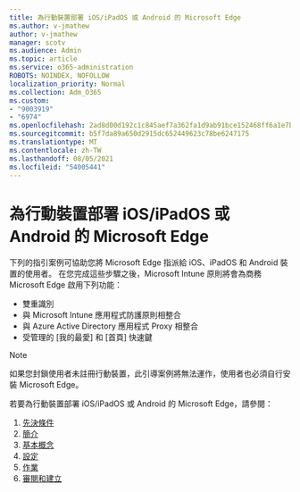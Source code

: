 ```yaml
---
title: 為行動裝置部署 iOS/iPadOS 或 Android 的 Microsoft Edge
ms.author: v-jmathew
author: v-jmathew
manager: scotv
ms.audience: Admin
ms.topic: article
ms.service: o365-administration
ROBOTS: NOINDEX, NOFOLLOW
localization_priority: Normal
ms.collection: Adm_O365
ms.custom:
- "9003919"
- "6974"
ms.openlocfilehash: 2ad8d00d192c1c845aef7a362fa1d9ab91bce152468ff6a1e7bf6ad9250eb5c1
ms.sourcegitcommit: b5f7da89a650d2915dc652449623c78be6247175
ms.translationtype: MT
ms.contentlocale: zh-TW
ms.lasthandoff: 08/05/2021
ms.locfileid: "54005441"
---
```

# <a name="deploy-microsoft-edge-for-mobile-for-iosipados-or-android"></a>為行動裝置部署 iOS/iPadOS 或 Android 的 Microsoft Edge

下列的指引案例可協助您將 Microsoft Edge 指派給 iOS、iPadOS 和 Android 裝置的使用者。 在您完成這些步驟之後，Microsoft Intune 原則將會為商務 Microsoft Edge 啟用下列功能：

- 雙重識別
- 與 Microsoft Intune 應用程式防護原則相整合
- 與 Azure Active Directory 應用程式 Proxy 相整合
- 受管理的 [我的最愛] 和 [首頁] 快速鍵

> [!NOTE]
> 如果您封鎖使用者未註冊行動裝置，此引導案例將無法運作，使用者也必須自行安裝 Microsoft Edge。

若要為行動裝置部署 iOS/iPadOS 或 Android 的 Microsoft Edge，請參閱：

1. [先決條件](https://go.microsoft.com/fwlink/?linkid=2133027)
2. [簡介](https://go.microsoft.com/fwlink/?linkid=2133520)
3. [基本概念](https://go.microsoft.com/fwlink/?linkid=2133421)
4. [設定](https://go.microsoft.com/fwlink/?linkid=2133521)
5. [作業](https://go.microsoft.com/fwlink/?linkid=2132869)
6. [審閱和建立](https://go.microsoft.com/fwlink/?linkid=2133522)
